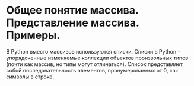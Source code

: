 # Общее понятие массива. Представление массива. Примеры.

В Python вместо массивов используются списки. Списки в Python - упорядоченные изменяемые коллекции объектов произвольных типов (почти как массив, но типы могут отличаться). Список представляет собой последовательность элементов, пронумерованных от 0, как символы в строке.